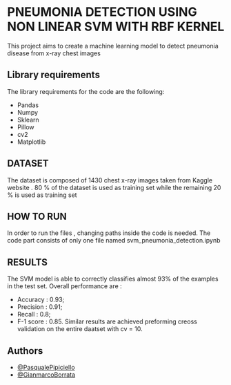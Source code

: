 
# PNEUMONIA DETECTION USING NON LINEAR SVM WITH RBF KERNEL

This project aims to create a machine learning model to detect pneumonia disease from x-ray chest images


## Library requirements
The library requirements for the code are the following:

- Pandas
- Numpy
- Sklearn
- Pillow
- cv2
- Matplotlib



## DATASET

The dataset is composed of 1430 chest x-ray images taken from Kaggle website . 80 % of the dataset is used as training set while the remaining 20 % is used as training set
## HOW TO RUN
In order to run the files , changing paths inside the code is needed. The code part consists of only one file named svm_pneumonia_detection.ipynb

## RESULTS
The SVM model is able to correctly classifies almost 93% of the examples in the test set. Overall performance are :
- Accuracy : 0.93;
- Precision : 0.91;
- Recall :  0.8;
- F-1 score  : 0.85.
Similar results are achieved preforming creoss validation on the entire daatset with cv = 10.
## Authors

- [@PasqualePipiciello](https://github.com/PasqualePipiciello)
- [@GianmarcoBorrata]()

